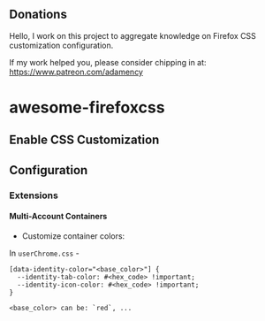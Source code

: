 ## Donations

Hello, I work on this project to aggregate knowledge on Firefox CSS customization configuration.

If my work helped you, please consider chipping in at: https://www.patreon.com/adamency

# awesome-firefoxcss

## Enable CSS Customization



## Configuration

### Extensions

#### Multi-Account Containers

- Customize container colors:

In `userChrome.css` -
```
[data-identity-color="<base_color>"] {
  --identity-tab-color: #<hex_code> !important;
  --identity-icon-color: #<hex_code> !important;
}

<base_color> can be: `red`, ...
```
